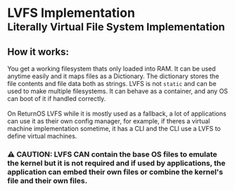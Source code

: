 # LVFS Implementation<br><sup>Literally Virtual File System Implementation

## How it works:
You get a working filesystem thats only loaded into RAM. It can be used anytime easily and it maps files as a Dictionary. The dictionary stores the file contents and file data both as strings. LVFS is not `static` and can be used to make multiple filesystems. It can behave as a container, and any OS can boot of it if handled correctly.<br><br>
On ReturnOS LVFS while it is mostly used as a fallback, a lot of applications can use it as their own config manager, for example, if theres a virtual machine implementation sometime, it has a CLI and the CLI use a LVFS to define virtual machines.

### ⚠️ CAUTION: LVFS CAN contain the base OS files to emulate the kernel but it is not required and if used by applications, the application can embed their own files or combine the kernel's file and their own files.
